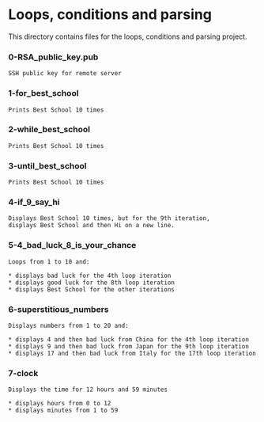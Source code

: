 # Loops, conditions and parsing

This directory contains files for the loops, conditions and parsing project.

### 0-RSA_public_key.pub

	SSH public key for remote server

### 1-for_best_school

	Prints Best School 10 times

### 2-while_best_school

	Prints Best School 10 times

### 3-until_best_school

	Prints Best School 10 times

### 4-if_9_say_hi

	Displays Best School 10 times, but for the 9th iteration,
	displays Best School and then Hi on a new line.

### 5-4_bad_luck_8_is_your_chance

	Loops from 1 to 10 and:

	* displays bad luck for the 4th loop iteration
	* displays good luck for the 8th loop iteration
	* displays Best School for the other iterations

### 6-superstitious_numbers

	Displays numbers from 1 to 20 and:

	* displays 4 and then bad luck from China for the 4th loop iteration
	* displays 9 and then bad luck from Japan for the 9th loop iteration
	* displays 17 and then bad luck from Italy for the 17th loop iteration

### 7-clock

	Displays the time for 12 hours and 59 minutes

	* displays hours from 0 to 12
	* displays minutes from 1 to 59
